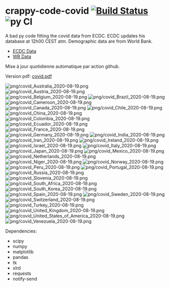 # crappy-code-covid [![Build Status](https://cloud.drone.io/api/badges/a-lemonnier/crappy-code-covid/status.svg)](https://cloud.drone.io/a-lemonnier/crappy-code-covid) ![py CI](https://github.com/a-lemonnier/crappy-code-covid/workflows/py%20CI/badge.svg)
 
A bad py code fitting the covid data from ECDC. ECDC updates his database at 12h00 CEST atm. Demographic data are from World Bank.
 
- [ECDC Data](https://www.ecdc.europa.eu/en/publications-data/download-todays-data-geographic-distribution-covid-19-cases-worldwide)
- [WB Data](https://data.worldbank.org/indicator/sp.pop.totl)
 
 
Mise à jour quotidienne automatique par action github.
 
Version pdf: [covid.pdf](https://github.com/a-lemonnier/crappy-code-covid/raw/master/covid.pdf)
 
![png/covid_Australia_2020-08-19.png](png/covid_Australia_2020-08-19.png)
![png/covid_Austria_2020-08-19.png](png/covid_Austria_2020-08-19.png)
![png/covid_Belgium_2020-08-19.png](png/covid_Belgium_2020-08-19.png)
![png/covid_Brazil_2020-08-19.png](png/covid_Brazil_2020-08-19.png)
![png/covid_Cameroon_2020-08-19.png](png/covid_Cameroon_2020-08-19.png)
![png/covid_Canada_2020-08-19.png](png/covid_Canada_2020-08-19.png)
![png/covid_Chile_2020-08-19.png](png/covid_Chile_2020-08-19.png)
![png/covid_China_2020-08-19.png](png/covid_China_2020-08-19.png)
![png/covid_Colombia_2020-08-19.png](png/covid_Colombia_2020-08-19.png)
![png/covid_Ecuador_2020-08-19.png](png/covid_Ecuador_2020-08-19.png)
![png/covid_France_2020-08-19.png](png/covid_France_2020-08-19.png)
![png/covid_Germany_2020-08-19.png](png/covid_Germany_2020-08-19.png)
![png/covid_India_2020-08-19.png](png/covid_India_2020-08-19.png)
![png/covid_Iran_2020-08-19.png](png/covid_Iran_2020-08-19.png)
![png/covid_Ireland_2020-08-19.png](png/covid_Ireland_2020-08-19.png)
![png/covid_Israel_2020-08-19.png](png/covid_Israel_2020-08-19.png)
![png/covid_Italy_2020-08-19.png](png/covid_Italy_2020-08-19.png)
![png/covid_Japan_2020-08-19.png](png/covid_Japan_2020-08-19.png)
![png/covid_Mexico_2020-08-19.png](png/covid_Mexico_2020-08-19.png)
![png/covid_Netherlands_2020-08-19.png](png/covid_Netherlands_2020-08-19.png)
![png/covid_Niger_2020-08-19.png](png/covid_Niger_2020-08-19.png)
![png/covid_Norway_2020-08-19.png](png/covid_Norway_2020-08-19.png)
![png/covid_Peru_2020-08-19.png](png/covid_Peru_2020-08-19.png)
![png/covid_Portugal_2020-08-19.png](png/covid_Portugal_2020-08-19.png)
![png/covid_Russia_2020-08-19.png](png/covid_Russia_2020-08-19.png)
![png/covid_Slovenia_2020-08-19.png](png/covid_Slovenia_2020-08-19.png)
![png/covid_South_Africa_2020-08-19.png](png/covid_South_Africa_2020-08-19.png)
![png/covid_South_Korea_2020-08-19.png](png/covid_South_Korea_2020-08-19.png)
![png/covid_Spain_2020-08-19.png](png/covid_Spain_2020-08-19.png)
![png/covid_Sweden_2020-08-19.png](png/covid_Sweden_2020-08-19.png)
![png/covid_Switzerland_2020-08-19.png](png/covid_Switzerland_2020-08-19.png)
![png/covid_Turkey_2020-08-19.png](png/covid_Turkey_2020-08-19.png)
![png/covid_United_Kingdom_2020-08-19.png](png/covid_United_Kingdom_2020-08-19.png)
![png/covid_United_States_of_America_2020-08-19.png](png/covid_United_States_of_America_2020-08-19.png)
![png/covid_Venezuela_2020-08-19.png](png/covid_Venezuela_2020-08-19.png)
 
Dependencies:
- scipy
- numpy
- matplotlib
- pandas
- tk
- xlrd
- requests
- notify-send
